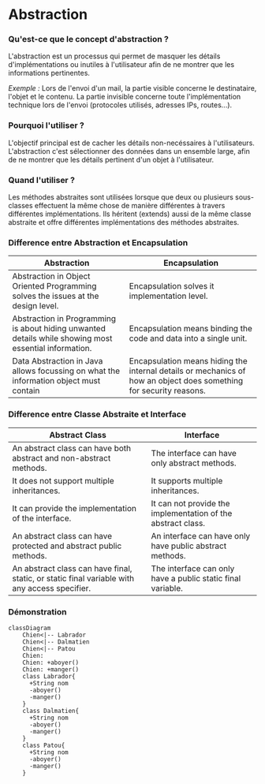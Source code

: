 # Abstraction

### Qu'est-ce que le concept d'abstraction ?

L'abstraction est un processus qui permet de masquer les détails d'implémentations ou inutiles à l'utilisateur afin de ne montrer que les informations pertinentes. 

*Exemple :* Lors de l'envoi d'un mail, la partie visible concerne le destinataire, l'objet et le contenu. La partie invisible concerne toute l'implémentation technique lors de l'envoi (protocoles utilisés, adresses IPs, routes...).

### Pourquoi l'utiliser ?

L'objectif principal est de cacher les détails non-necéssaires à l'utilisateurs. L'abstraction c'est sélectionner des données dans un ensemble large, afin de ne  montrer que les détails pertinent d'un objet à l'utilisateur.

### Quand l'utiliser ?

Les méthodes abstraites sont utilisées lorsque que deux ou plusieurs sous-classes effectuent la même chose de manière différentes à travers différentes implémentations. Ils héritent (extends) aussi de la même classe abstraite et offre différentes implémentations des méthodes abstraites.

### Difference entre Abstraction et Encapsulation

| Abstraction                                                                                           | Encapsulation                                                                                                      |
| ----------------------------------------------------------------------------------------------------- | ------------------------------------------------------------------------------------------------------------------ |
| Abstraction in Object Oriented Programming solves the issues at the design level.                     | Encapsulation solves it implementation level.                                                                      |
| Abstraction in Programming is about hiding unwanted details while showing most essential information. | Encapsulation means binding the code and data into a single unit.                                                  |
| Data Abstraction in Java allows focussing on what the information object must contain                 | Encapsulation means hiding the internal details or mechanics of how an object does something for security reasons. |

### Difference entre Classe Abstraite et Interface

| Abstract Class                                                                                | Interface                                                    |
| --------------------------------------------------------------------------------------------- | ------------------------------------------------------------ |
| An abstract class can have both abstract and non-abstract methods.                            | The interface can have only abstract methods.                |
| It does not support multiple inheritances.                                                    | It supports multiple inheritances.                           |
| It can provide the implementation of the interface.                                           | It can not provide the implementation of the abstract class. |
| An abstract class can have protected and abstract public methods.                             | An interface can have only have public abstract methods.     |
| An abstract class can have final, static, or static final variable with any access specifier. | The interface can only have a public static final variable.  |

### Démonstration

```mermaid
classDiagram
    Chien<|-- Labrador
    Chien<|-- Dalmatien
    Chien<|-- Patou
    Chien: 
    Chien: +aboyer()
    Chien: +manger()
    class Labrador{
      +String nom
      -aboyer()
      -manger()
    }
    class Dalmatien{
      +String nom
      -aboyer()
      -manger()
    }
    class Patou{
      +String nom
      -aboyer()
      -manger()
    }
```
